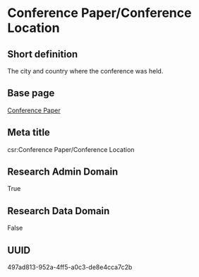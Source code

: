 # Conference Paper/Conference Location
## Short definition
The city and country where the conference was held.
## Base page
[Conference Paper](https://github.com/EuroCRIS/CASRAI-Dictionairies/blob/main/Objects/Conference%20Paper.md)
## Meta title
csr:Conference Paper/Conference Location
## Research Admin Domain
True
## Research Data Domain
False
## UUID
497ad813-952a-4ff5-a0c3-de8e4cca7c2b
